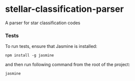 # stellar-classification-parser
A parser for star classification codes

### Tests
To run tests, ensure that Jasmine is installed:

    npm install -g jasmine

and then run following command from the root of the project:

    jasmine 
    
    